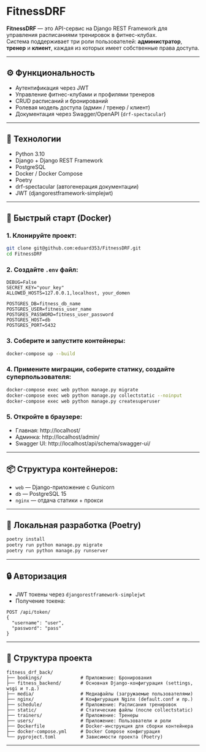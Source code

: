 # FitnessDRF

**FitnessDRF** — это API-сервис на Django REST Framework для управления расписаниями тренировок в фитнес-клубах.  
Система поддерживает три роли пользователей: **администратор**, **тренер** и **клиент**, каждая из которых имеет собственные права доступа.

---

## ⚙️ Функциональность

- Аутентификация через JWT
- Управление фитнес-клубами и профилями тренеров
- CRUD расписаний и бронирований
- Ролевая модель доступа (админ / тренер / клиент)
- Документация через Swagger/OpenAPI (`drf-spectacular`)

---

## 🧰 Технологии

- Python 3.10
- Django + Django REST Framework
- PostgreSQL
- Docker / Docker Compose
- Poetry
- drf-spectacular (автогенерация документации)
- JWT (djangorestframework-simplejwt)

---

## 🚀 Быстрый старт (Docker)

### 1. Клонируйте проект:

```bash
git clone git@github.com:eduard353/FitnessDRF.git
cd FitnessDRF
```

### 2. Создайте `.env` файл:

```env
DEBUG=False
SECRET_KEY="your_key"
ALLOWED_HOSTS=127.0.0.1,localhost, your_domen

POSTGRES_DB=fitness_db_name
POSTGRES_USER=fitness_user_name
POSTGRES_PASSWORD=fitness_user_password
POSTGRES_HOST=db
POSTGRES_PORT=5432
```

### 3. Соберите и запустите контейнеры:

```bash
docker-compose up --build
```

### 4. Примените миграции, соберите статику, создайте суперпользователя:

```bash
docker-compose exec web python manage.py migrate
docker-compose exec web python manage.py collectstatic --noinput
docker-compose exec web python manage.py createsuperuser
```

### 5. Откройте в браузере:

- Главная: http://localhost/
- Админка: http://localhost/admin/
- Swagger UI: http://localhost/api/schema/swagger-ui/
---

## 📦 Структура контейнеров:

- `web` — Django-приложение с Gunicorn
- `db` — PostgreSQL 15
- `nginx` — отдача статики + прокси

---

## 🧪 Локальная разработка (Poetry)

```bash
poetry install
poetry run python manage.py migrate
poetry run python manage.py runserver
```

---

## 🔒 Авторизация

- JWT токены через `djangorestframework-simplejwt`
- Получение токена:

```
POST /api/token/
{
  "username": "user",
  "password": "pass"
}
```

---

## 📂 Структура проекта

```
fitness_drf_back/
├── bookings/              # Приложение: Бронирования
├── fitness_backend/       # Основная Django-конфигурация (settings, wsgi и т.д.)
├── media/                 # Медиафайлы (загружаемые пользователями)
├── nginx/                 # Конфигурация Nginx (default.conf и пр.)
├── schedule/              # Приложение: Расписания тренировок
├── static/                # Статические файлы (после collectstatic)
├── trainers/              # Приложение: Тренеры
├── users/                 # Приложение: Пользователи и роли
├── Dockerfile             # Docker-инструкция для сборки контейнера
├── docker-compose.yml     # Docker Compose конфигурация
└── pyproject.toml         # Зависимости проекта (Poetry)
```

---
